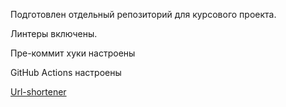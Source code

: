 Подготовлен отдельный репозиторий для курсового проекта.

Линтеры включены.

Пре-коммит хуки настроены

GitHub Actions настроены

[Url-shortener](https://github.com/audetv/url-shortener)